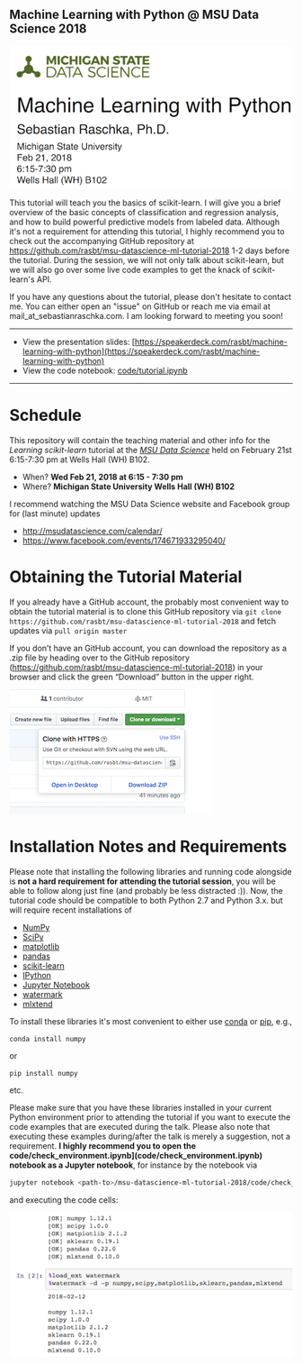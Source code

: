 
## Machine Learning with Python @ MSU Data Science 2018

![](images/logo.png)

This tutorial will teach you the basics of scikit-learn. I will give you a brief overview of the basic concepts of classification and regression analysis, and how to build powerful predictive models from labeled data. Although it's not a requirement for attending this tutorial, I highly recommend you to check out the accompanying GitHub repository at https://github.com/rasbt/msu-datascience-ml-tutorial-2018 1-2 days before the tutorial. During the session, we will not only talk about scikit-learn, but we will also go over some live code examples to get the knack of scikit-learn's API.   

If you have any questions about the tutorial, please don't hesitate to contact me. You can either open an "issue" on GitHub or reach me via email at mail_at_sebastianraschka.com. I am looking forward to meeting you soon!

---

- View the presentation slides: [https://speakerdeck.com/rasbt/machine-learning-with-python](https://speakerdeck.com/rasbt/machine-learning-with-python)
- View the code notebook: [code/tutorial.ipynb](code/tutorial.ipynb)

---

# Schedule

This repository will contain the teaching material and other info for the *Learning scikit-learn* tutorial at the [*MSU Data Science*](http://msudatascience.com) held on February 21st 6:15-7:30 pm at Wells Hall (WH) B102.

- When? **Wed Feb 21, 2018 at 6:15 - 7:30 pm**
- Where? **Michigan State University Wells Hall (WH) B102**

I recommend watching the MSU Data Science website and Facebook group for (last minute) updates

- http://msudatascience.com/calendar/
- https://www.facebook.com/events/174671933295040/



# Obtaining the Tutorial Material

If you already have a GitHub account, the probably most convenient way to obtain the tutorial material is to clone this GitHub repository via `git clone https://github.com/rasbt/msu-datascience-ml-tutorial-2018` and fetch updates via `pull origin master`

If you don’t have an GitHub account, you can download the repository as a .zip file by heading over to the GitHub repository (https://github.com/rasbt/msu-datascience-ml-tutorial-2018) in your browser and click the green “Download” button in the upper right.

![](images/github-download.png)


# Installation Notes and Requirements

Please note that installing the following libraries and running code alongside is **not a hard requirement for attending the tutorial session**, you will be able to follow along just fine (and probably be less distracted :)). Now, the tutorial code should be compatible to both Python 2.7 and Python 3.x. but will require recent installations of

- [NumPy](http://www.numpy.org)
- [SciPy](http://www.scipy.org)
- [matplotlib](http://matplotlib.org)
- [pandas](http://pandas.pydata.org)
- [scikit-learn](http://scikit-learn.org/stable/)
- [IPython](http://ipython.readthedocs.org/en/stable/)
- [Jupyter Notebook](http://jupyter.org)
- [watermark](https://pypi.python.org/pypi/watermark)
- [mlxtend](http://rasbt.github.io/mlxtend/)

To install these libraries it's most convenient to either use [conda](https://conda.io/miniconda.html) or [pip](https://pip.pypa.io/en/stable/), e.g.,

    conda install numpy

or

    pip install numpy

etc.


Please make sure that you have these libraries installed in your current Python environment prior to attending the tutorial if you want to execute the code examples that are executed during the talk. Please also note that executing these examples during/after the talk is merely a suggestion, not a requirement. **I highly recommend you to open the code/check_environment.ipynb](code/check_environment.ipynb) notebook as a Jupyter notebook**, for instance by the notebook via

```bash
jupyter notebook <path-to>/msu-datascience-ml-tutorial-2018/code/check_environment.ipynb
```
and executing the code cells:

![](images/checkenv-example.png)

